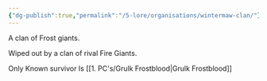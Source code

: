 ```yaml
---
{"dg-publish":true,"permalink":"/5-lore/organisations/wintermaw-clan/"}
---
```





A clan of Frost giants.

Wiped out by a clan of rival Fire Giants.

Only Known survivor Is [[1. PC's/Grulk Frostblood\|Grulk Frostblood]]